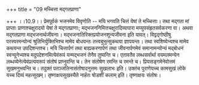 +++
title = "09 मच्चित्ता मद्गतप्राणा"

+++
।।10.9।। प्रेमपूर्वकं भजनमेव विवृणोति -- मयि भगवति चित्तं येषां ते
मच्चित्ताः। तथा मद्गता मां प्राप्ताः प्राणाश्चक्षुरादयो येषां ते
मद्गतप्राणाः; मद्भजननिमित्तचक्षुरादिव्यापारा मय्युपसंहृतसर्वकरणा वा।
अथवा मद्गतप्राणा मद्भजनार्थजीवनाः। मद्भजनातिरिक्तप्रयोजनशून्यजीवना इति
यावत्। विद्वद्गोष्ठीषु परस्परमन्योन्यं श्रुतिभिर्युक्तिभिश्च मामेव
बोधयन्तः तत्त्वबुभुत्सुकथया ज्ञापयन्तः। तथा स्वशिष्येभ्यश्च मामेव कथयन्त
उपदिशन्तश्च। मयि चित्तार्पणं तथा बाह्यकरणार्पणं तथा जीवनार्पणमेवं
समानामन्योन्यं मद्बोधनं स्वन्यूनेभ्यश्च मदुपदेशनमित्येवंरूपं यन्मद्भजनं
तेनैव तुष्यन्ति च। एतावतैव लब्धसर्वार्था वयमलमन्येन
लब्धव्येनेत्येवंप्रत्ययरूपं संतोषं प्राप्नुवन्ति च। तेन संतोषेण रमन्ति च
रमन्ते च। प्रियसङ्गमेनेवोत्तमं सुखमनुभवन्ति च। तदुक्तं
पतञ्जलिनासंतोषादनुत्तमः सुखलाभः इति। उक्तंच पुराणेयच्च कामसुखं लोके यच्च
दिव्यं महत्सुखम्। तृष्णाक्षयसुखस्यैते नार्हतः षोडशीं कलाम् इति।
तृष्णाक्षयः संतोषः।
